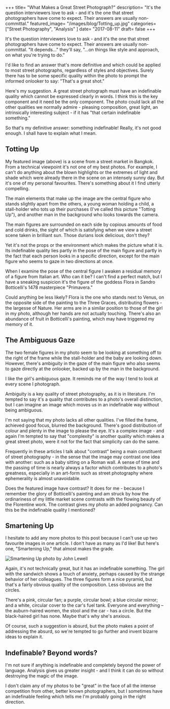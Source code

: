 +++
title= "What Makes a Great Street Photograph?"
description= "It's the question interviewers love to ask - and it's the one that street photographers have come to expect. Their answers are usually non-committal."
featured_image= "/images/blog/Totting_up.jpg"
categories= ["Street Photography", "Analysis" ]
date= "2017-08-11"
draft= false
+++

It's the question interviewers love to ask - and it's the one that street photographers have come to expect. Their answers are usually non-committal. "It depends..." they'll say, "...on things like style and approach, on what you're trying to do."

I'd like to find an answer that's more definitive and which could be applied to most street photographs, regardless of styles and objectives. Surely there has to be some specific quality within the photo to prompt the informed onlooker to say: "That's a great shot."

Here's my suggestion. A great street photograph must have an indefinable quality which cannot be expressed clearly in words. I think this is the key component and it need be the only component. The photo could lack all the other qualities we normally admire - pleasing composition, great light, an intrinsically interesting subject - if it has "that certain indefinable something."

So that's my definitive answer: something indefinable! Really, it's not good enough. I shall have to explain what I mean.

## Totting Up
  
My featured image (above) is a scene from a street market in Bangkok. From a technical viewpoint it's not one of my best photos. For example, I can't do anything about the blown highlights or the extremes of light and shade which were already there in the scene on an intensely sunny day. But it's one of my personal favourites. There's something about it I find utterly compelling.

The main elements that make up the image are the central figure who stands slightly apart from the others, a young woman holding a child, a stall-holder who tots up their purchases (I've called this picture "Totting Up"), and another man in the background who looks towards the camera.

The main figures are surrounded on each side by copious amounts of food and cold drinks, the sight of which is satisfying when we view a street scene taken in brilliant sun. Those durians look delicious, don't they?

Yet it's not the props or the environment which makes the picture what it is. Its indefinable quality lies partly in the pose of the main figure and partly in the fact that each person looks in a specific direction, except for the main figure who seems to gaze in two directions at once.

When I examine the pose of the central figure I awaken a residual memory of a figure from Italian art. Who can it be? I can't find a perfect match, but I have a sneaking suspicion it's the figure of the goddess Flora in Sandro Botticelli's 1478 masterpiece "Primavera."

Could anything be less likely? Flora is the one who stands next to Venus, on the opposite side of the painting to the Three Graces, distributing flowers - the largesse of Nature. Her arms are in a similar position to those of the girl in my photo, although her hands are not actually touching. There's also an abundance of fruit in Botticelli's painting, which may have triggered my memory of it.

## The Ambiguous Gaze
  
The two female figures in my photo seem to be looking at something off to the right of the frame while the stall-holder and the baby are looking down. However, there's ambiguity in the gaze of the main figure who also seems to gaze directly at the onlooker, backed up by the man in the background.

I like the girl's ambiguous gaze. It reminds me of the way I tend to look at every scene I photograph.

Ambiguity is a key quality of street photography, as it is in literature. I'm tempted to say it's a quality that contributes to a photo's overall distinction, but I can imagine an image which moves us in an indefinable way without being ambiguous.

I'm not saying that my photo lacks all other qualities. I've filled the frame, achieved good focus, blurred the background. There's good distribution of colour and plenty in the image to please the eye. It's a complex image - and again I'm tempted to say that "complexity" is another quality which makes a great street photo, were it not for the fact that simplicity can do the same.

Frequently in these articles I talk about "contrast" being a main constituent of street photography - in the sense that the image may contrast one idea with another: such as a baby sitting on a Roman wall. A sense of time and the passing of time is nearly always a factor which contributes to a photo's greatness, especially in an art-form such as street photography where ephemerality is almost unavoidable.

Does the featured image have contrast? It does for me - because I remember the glory of Botticelli's painting and am struck by how the ordinariness of my little market scene contrasts with the flowing beauty of the Florentine work. The contrast gives my photo an added poignancy. Can this be the indefinable quality I mentioned?

## Smartening Up
  
I hesitate to add any more photos to this post because I can't use up two favourite images in one article. I don't have as many as I'd like! But here's one, "Smartening Up," that almost makes the grade.

<img class="lazyload" data-src="/images/blog/Smartening_Up.jpg" alt="Smartening Up photo by John Lewell">

Again, it's not technically great, but it has an indefinable something. The girl with the sandwich shows a touch of anxiety, perhaps caused by the strange behavior of her colleagues. The three figures form a nice pyramid, but that's a fairly obvious quality of the composition. Less obvious are the circles.

There's a pink, circular fan; a purple, circular bowl; a blue circular mirror; and a white, circular cover to the car's fuel tank. Everyone and everything &#8211; the auburn-haired women, the stool and the car - has a circle. But the black-haired girl has none. Maybe that's why she's anxious.

Of course, such a suggestion is absurd, but the photo makes a point of addressing the absurd, so we're tempted to go further and invent bizarre ideas to explain it.

## Indefinable? Beyond words?
  
I'm not sure if anything is indefinable and completely beyond the power of language. Analysis gives us greater insight - and I think it can do so without destroying the magic of the image.

I don't claim any of my photos to be "great" in the face of all the intense competition from other, better known photographers, but I sometimes have an indefinable feeling which tells me I'm probably going in the right direction.